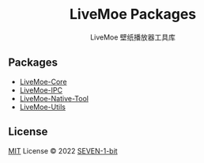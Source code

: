 <br>

<p align="center">
</p>

<h1 align="center">LiveMoe Packages</h1>

<p align="center">
LiveMoe 壁纸播放器工具库
</p>


## Packages
- [LiveMoe-Core](https://github.com/SEVEN-1-bit/livemoe-package/tree/main/packages/core)
- [LiveMoe-IPC](https://github.com/SEVEN-1-bit/livemoe-package/tree/main/packages/ipc)
- [LiveMoe-Native-Tool](https://github.com/SEVEN-1-bit/livemoe-package/tree/main/packages/tools)
- [LiveMoe-Utils](https://github.com/SEVEN-1-bit/livemoe-package/tree/main/packages/utils)

## License

[MIT](./LICENSE) License &copy; 2022 [SEVEN-1-bit](https://github.com/SEVEN-1-bit)